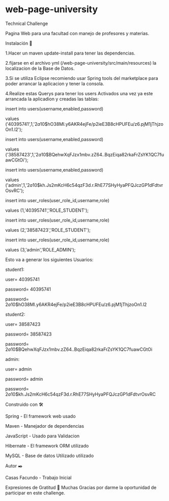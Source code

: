 # web-page-university

Technical Challenge

Pagina Web para una facultad con manejo de profesores y materias.


Instalación 🔧

1.Hacer un maven update-install para tener las dependencias.


2.fijarse en el archivo yml (/web-page-university/src/main/resources) la localizacion de la Base de Datos.


3.Si se utiliza Eclipse recomiendo usar Spring tools del marketplace para poder arrancar la aplicacion y tener la consola.


4.Realize estas Querys para tener los users Activados una vez ya este arrancada la aplicadion y creadas las tablas:


insert into users(username,enabled,password)

values ('40395741',1,'$2a$10$hO38Ml.y6AKR4ejFe/p2ieE3B8cHPUFEu/z6.pjM1jThjzoOn1.l2');

insert into users(username,enabled,password)

values ('38587423',1,'$2a$10$BQehwXqFJzx1mbv.zZ64..BqzEiqa82rkaFrZsYK1QC7fuawCGtOi');

insert into users(username,enabled,password)

values ('admin',1,'$2a$10$kh.Js2mKcH6c54qzF3d.r.RhE77SHyHyaPFQJczGP1dFdtvrOsvRC');

insert into user_roles(user_role_id,username,role)

values (1,'40395741','ROLE_STUDENT');

insert into user_roles(user_role_id,username,role)

values (2,'38587423','ROLE_STUDENT');

insert into user_roles(user_role_id,username,role)

values (3,'admin','ROLE_ADMIN');

Esto va a generar los siguientes Usuarios:



student1:

user= 40395741

password= 40395741

password= $2a$10$hO38Ml.y6AKR4ejFe/p2ieE3B8cHPUFEu/z6.pjM1jThjzoOn1.l2


student2:

user= 38587423

password= 38587423

password= $2a$10$BQehwXqFJzx1mbv.zZ64..BqzEiqa82rkaFrZsYK1QC7fuawCGtOi


admin:

user= admin

password= admin

password= $2a$10$kh.Js2mKcH6c54qzF3d.r.RhE77SHyHyaPFQJczGP1dFdtvrOsvRC


Construido con 🛠️


Spring  - El framework web usado

Maven - Manejador de dependencias

JavaScript - Usado para Validacion

Hibernate - El framework ORM utilizado

MySQL - Base de datos Utilizado utilizado


Autor ✒️

Casas Facundo - Trabajo Inicial 


Expresiones de Gratitud 🎁
Muchas Gracias por darme la oportunidad de participar en este challenge.

